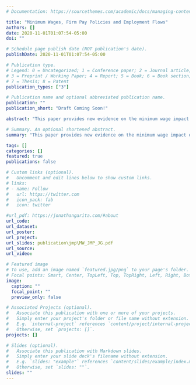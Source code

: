 ```yaml
---
# Documentation: https://sourcethemes.com/academic/docs/managing-content/

title: "Minimum Wages, Firm Pay Policies and Employment Flows"
authors: []
date: 2020-11-01T01:07:54-05:00
doi: ""

# Schedule page publish date (NOT publication's date).
publishDate: 2020-11-01T01:07:54-05:00

# Publication type.
# Legend: 0 = Uncategorized; 1 = Conference paper; 2 = Journal article;
# 3 = Preprint / Working Paper; 4 = Report; 5 = Book; 6 = Book section;
# 7 = Thesis; 8 = Patent
publication_types: ["3"]

# Publication name and optional abbreviated publication name.
publication: ""
publication_short: "Draft Coming Soon!"

abstract: "This paper provides new evidence on the minimum wage impact on employment flows. I examine Costa Rica's distinctive occupation-based setting in which minimum wage adjustments are sizable and permanent. I construct firm-level minimum wage exposure measures and transition rates from administrative data from 2006-2017 to estimate short and longer-term responses to the policy. Results indicate that firms increase their pay premiums in compliance with the policy. However, higher minimum wages have a negative and longstanding impact on hiring rates and induce a temporary increase in separation rates. Still, the policy helps firms to retain workers from moving to other firms. I propose a wage-posting model featuring worker and firm heterogeneity and endogenous job creation to rationalize the results."

# Summary. An optional shortened abstract.
summary: "This paper provides new evidence on the minimum wage impact on employment flows. I examine Costa Rica's distinctive occupation-based setting in which minimum wage adjustments are sizable and permanent. I construct firm-level minimum wage exposure measures and transition rates from administrative data from 2006-2017 to estimate short and longer-term responses to the policy. Results indicate that firms increase their pay premiums in compliance with the policy. However, higher minimum wages have a negative and longstanding impact on hiring rates and induce a temporary increase in separation rates. Still, the policy helps firms to retain workers from moving to other firms. I propose a wage-posting model featuring worker and firm heterogeneity and endogenous job creation to rationalize the results."

tags: []
categories: []
featured: true
publications: false

# Custom links (optional).
#   Uncomment and edit lines below to show custom links.
# links:
# - name: Follow
#   url: https://twitter.com
#   icon_pack: fab
#   icon: twitter

#url_pdf: https://jonathangarita.com/#about
url_code:
url_dataset:
url_poster:
url_project:
url_slides: publication\jmp\MW_JMP_JG.pdf
url_source:
url_video:

# Featured image
# To use, add an image named `featured.jpg/png` to your page's folder.
# Focal points: Smart, Center, TopLeft, Top, TopRight, Left, Right, BottomLeft, Bottom, BottomRight.
image:
  caption: ""
  focal_point: ""
  preview_only: false

# Associated Projects (optional).
#   Associate this publication with one or more of your projects.
#   Simply enter your project's folder or file name without extension.
#   E.g. `internal-project` references `content/project/internal-project/index.md`.
#   Otherwise, set `projects: []`.
projects: []

# Slides (optional).
#   Associate this publication with Markdown slides.
#   Simply enter your slide deck's filename without extension.
#   E.g. `slides: "example"` references `content/slides/example/index.md`.
#   Otherwise, set `slides: ""`.
slides: ""
---
```


